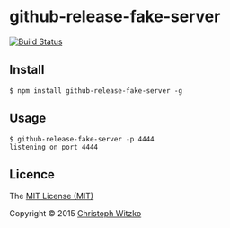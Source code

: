# github-release-fake-server
[![Build Status](https://travis-ci.org/christophwitzko/github-release-fake-server.svg?branch=master)](https://travis-ci.org/christophwitzko/github-release-fake-server)

## Install

    $ npm install github-release-fake-server -g

## Usage

    $ github-release-fake-server -p 4444
    listening on port 4444

## Licence

The [MIT License (MIT)](http://opensource.org/licenses/MIT)

Copyright © 2015 [Christoph Witzko](https://twitter.com/christophwitzko)
